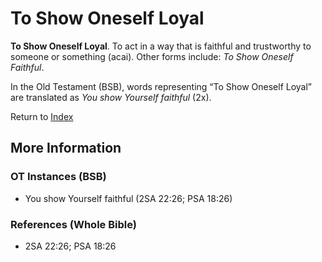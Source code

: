 # To Show Oneself Loyal
**To Show Oneself Loyal**. 
To act in a way that is faithful and trustworthy to someone or something (acai). 
Other forms include: 
*To Show Oneself Faithful*. 


In the Old Testament (BSB), words representing “To Show Oneself Loyal” are translated as 
*You show Yourself faithful* (2x). 




Return to [Index](00-Index.md)

## More Information

### OT Instances (BSB)

* You show Yourself faithful (2SA 22:26; PSA 18:26)



### References (Whole Bible)

* 2SA 22:26; PSA 18:26



